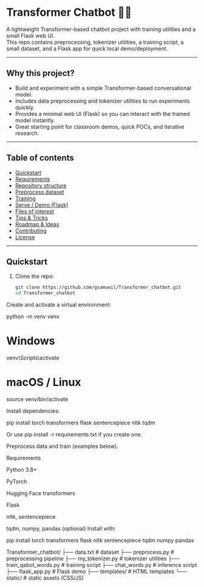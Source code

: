 # Transformer Chatbot 🤖✨
A lightweight Transformer-based chatbot project with training utilities and a small Flask web UI.  
This repo contains preprocessing, tokenizer utilities, a training script, a small dataset, and a Flask app for quick local demo/deployment.

---

## Why this project?
- Build and experiment with a simple Transformer-based conversational model.
- Includes data preprocessing and tokenizer utilities to run experiments quickly.
- Provides a minimal web UI (Flask) so you can interact with the trained model instantly.
- Great starting point for classroom demos, quick POCs, and iterative research.

---

## Table of contents
- [Quickstart](#quickstart)
- [Requirements](#requirements)
- [Repository structure](#repository-structure)
- [Preprocess dataset](#preprocess-dataset)
- [Training](#training)
- [Serve / Demo (Flask)](#serve--demo-flask)
- [Files of interest](#files-of-interest)
- [Tips & Tricks](#tips--tricks)
- [Roadmap & Ideas](#roadmap--ideas)
- [Contributing](#contributing)
- [License](#license)

---

## Quickstart
1. Clone the repo:
   ```bash
   git clone https://github.com/gsamueil/Transformer_chatbot.git
   cd Transformer_chatbot
Create and activate a virtual environment:

python -m venv venv
# Windows
venv\Scripts\activate
# macOS / Linux
source venv/bin/activate


Install dependencies:

pip install torch transformers flask sentencepiece nltk tqdm


Or use pip install -r requirements.txt if you create one.

Preprocess data and train (examples below).

Requirements

Python 3.8+

PyTorch

Hugging Face transformers

Flask

nltk, sentencepiece

tqdm, numpy, pandas (optional)
Install with:

pip install torch transformers flask nltk sentencepiece tqdm numpy pandas



Transformer_chatbot/
├── data.txt              # dataset
├── preprocess.py         # preprocessing pipeline
├── my_tokenizer.py       # tokenizer utilities
├── train_qabot_words.py  # training script
├── chat_words.py         # inference script
├── flask_app.py          # Flask demo
├── templates/            # HTML templates
└── static/               # static assets (CSS/JS)


